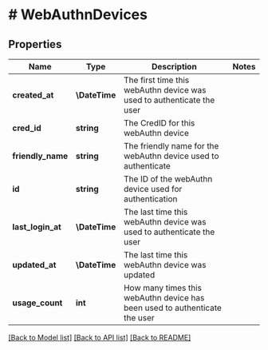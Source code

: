 # # WebAuthnDevices

## Properties

Name | Type | Description | Notes
------------ | ------------- | ------------- | -------------
**created_at** | **\DateTime** | The first time this webAuthn device was used to authenticate the user |
**cred_id** | **string** | The CredID for this webAuthn device |
**friendly_name** | **string** | The friendly name for the webAuthn device used to authenticate |
**id** | **string** | The ID of the webAuthn device used for authentication |
**last_login_at** | **\DateTime** | The last time this webAuthn device was used to authenticate the user |
**updated_at** | **\DateTime** | The last time this webAuthn device was updated |
**usage_count** | **int** | How many times this webAuthn device has been used to authenticate the user |

[[Back to Model list]](../../README.md#models) [[Back to API list]](../../README.md#endpoints) [[Back to README]](../../README.md)
